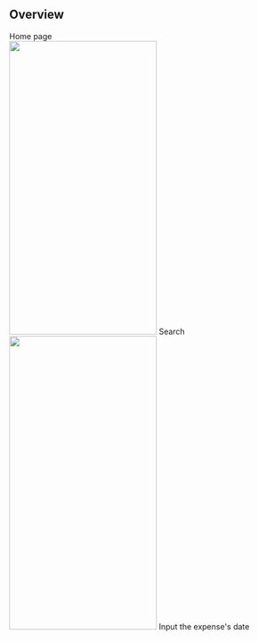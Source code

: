 ## Overview
Home page
</br>
<img src="https://user-images.githubusercontent.com/45221381/129151399-57211add-58e8-4f95-a6ef-b2ebd82cd3b8.png" width="265" height="526">
Search
</br>
<img src="https://user-images.githubusercontent.com/45221381/129151714-2987cbcb-ff3a-4ee2-96eb-fb7035eb6fcd.png" width="265" height="526">
Input the expense's date
